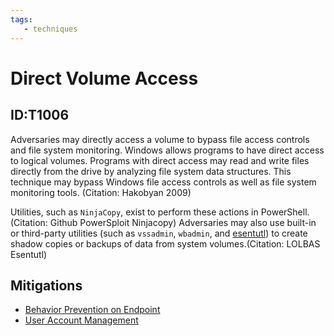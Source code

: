 ```yaml
---
tags:
   - techniques
---
```

# Direct Volume Access
## ID:T1006
Adversaries may directly access a volume to bypass file access controls and file system monitoring. Windows allows programs to have direct access to logical volumes. Programs with direct access may read and write files directly from the drive by analyzing file system data structures. This technique may bypass Windows file access controls as well as file system monitoring tools. (Citation: Hakobyan 2009)

Utilities, such as `NinjaCopy`, exist to perform these actions in PowerShell.(Citation: Github PowerSploit Ninjacopy) Adversaries may also use built-in or third-party utilities (such as `vssadmin`, `wbadmin`, and [esentutl](/mitre/software/S0404)) to create shadow copies or backups of data from system volumes.(Citation: LOLBAS Esentutl)
## Mitigations
* [Behavior Prevention on Endpoint](/mitre/mitigations/M1040)
* [User Account Management](/mitre/mitigations/M1018)
